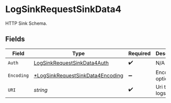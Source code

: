 # LogSinkRequestSinkData4

HTTP Sink Schema.


## Fields

| Field                                                                                      | Type                                                                                       | Required                                                                                   | Description                                                                                | Example                                                                                    |
| ------------------------------------------------------------------------------------------ | ------------------------------------------------------------------------------------------ | ------------------------------------------------------------------------------------------ | ------------------------------------------------------------------------------------------ | ------------------------------------------------------------------------------------------ |
| `Auth`                                                                                     | [LogSinkRequestSinkData4Auth](../../models/shared/logsinkrequestsinkdata4auth.md)          | :heavy_check_mark:                                                                         | N/A                                                                                        |                                                                                            |
| `Encoding`                                                                                 | [*LogSinkRequestSinkData4Encoding](../../models/shared/logsinkrequestsinkdata4encoding.md) | :heavy_minus_sign:                                                                         | Encoding options                                                                           |                                                                                            |
| `URI`                                                                                      | *string*                                                                                   | :heavy_check_mark:                                                                         | Uri to send logs to.                                                                       | my.log-collector.com                                                                       |